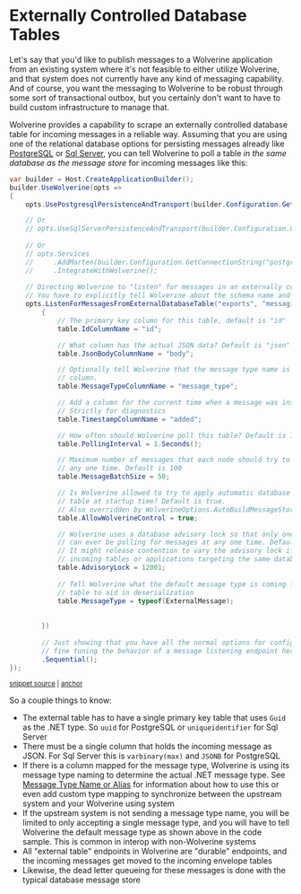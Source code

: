 # Externally Controlled Database Tables <Badge type="tip" text="3.5" />

Let's say that you'd like to publish messages to a Wolverine application from an existing system where it's not feasible
to either utilize Wolverine, and that system does not currently have any kind of messaging capability. And of course, you
want the messaging to Wolverine to be robust through some sort of transactional outbox, but you certainly don't want to 
have to build custom infrastructure to manage that. 

Wolverine provides a capability to scrape an externally controlled database table for incoming messages in a reliable way.
Assuming that you are using one of the relational database options for persisting messages already like [PostgreSQL](/guide/durability/postgresql) 
or [Sql Server](/guide/durability/sqlserver), you can tell Wolverine to poll a table *in the same database as the message 
store* for incoming messages like this:

<!-- snippet: sample_configuring_external_database_messaging -->
<a id='snippet-sample_configuring_external_database_messaging'></a>
```cs
var builder = Host.CreateApplicationBuilder();
builder.UseWolverine(opts =>
{
    opts.UsePostgresqlPersistenceAndTransport(builder.Configuration.GetConnectionString("postgres"));

    // Or
    // opts.UseSqlServerPersistenceAndTransport(builder.Configuration.GetConnectionString("sqlserver"));
    
    // Or
    // opts.Services
    //     .AddMarten(builder.Configuration.GetConnectionString("postgres"))
    //     .IntegrateWithWolverine();
    
    // Directing Wolverine to "listen" for messages in an externally controlled table
    // You have to explicitly tell Wolverine about the schema name and table name
    opts.ListenForMessagesFromExternalDatabaseTable("exports", "messaging", table =>
        {
            // The primary key column for this table, default is "id"
            table.IdColumnName = "id";

            // What column has the actual JSON data? Default is "json"
            table.JsonBodyColumnName = "body";

            // Optionally tell Wolverine that the message type name is this
            // column. 
            table.MessageTypeColumnName = "message_type";

            // Add a column for the current time when a message was inserted
            // Strictly for diagnostics
            table.TimestampColumnName = "added";

            // How often should Wolverine poll this table? Default is 10 seconds
            table.PollingInterval = 1.Seconds();

            // Maximum number of messages that each node should try to pull in at 
            // any one time. Default is 100
            table.MessageBatchSize = 50;

            // Is Wolverine allowed to try to apply automatic database migrations for this
            // table at startup time? Default is true.
            // Also overridden by WolverineOptions.AutoBuildMessageStorageOnStartup
            table.AllowWolverineControl = true;

            // Wolverine uses a database advisory lock so that only one node at a time
            // can ever be polling for messages at any one time. Default is 12000
            // It might release contention to vary the advisory lock if you have multiple
            // incoming tables or applications targeting the same database
            table.AdvisoryLock = 12001;
            
            // Tell Wolverine what the default message type is coming from this
            // table to aid in deserialization
            table.MessageType = typeof(ExternalMessage);
            
            
        })
        
        // Just showing that you have all the normal options for configuring and
        // fine tuning the behavior of a message listening endpoint here
        .Sequential();
});
```
<sup><a href='https://github.com/JasperFx/wolverine/blob/main/src/Persistence/PostgresqlTests/Transport/external_message_tables.cs#L232-L295' title='Snippet source file'>snippet source</a> | <a href='#snippet-sample_configuring_external_database_messaging' title='Start of snippet'>anchor</a></sup>
<!-- endSnippet -->

So a couple things to know:

* The external table has to have a single primary key table that uses `Guid` as the .NET type. So `uuid` for PostgreSQL or 
  `uniqueidentifier` for Sql Server
* There must be a single column that holds the incoming message as JSON. For Sql Server this is `varbinary(max)` and `JSONB` for PostgreSQL
* If there is a column mapped for the message type, Wolverine is using its message type naming to determine the actual .NET
  message type. See [Message Type Name or Alias](/guide/messages.html#message-type-name-or-alias) for information about how to use this
  or even add custom type mapping to synchronize between the upstream system and your Wolverine using system
* If the upstream system is not sending a message type name, you will be limited to only accepting a single message type, and you will
  have to tell Wolverine the default message type as shown above in the code sample. This is common in interop with non-Wolverine systems
* All "external table" endpoints in Wolverine are "durable" endpoints, and the incoming messages get moved to the incoming envelope
  tables
* Likewise, the dead letter queueing for these messages is done with the typical database message store
